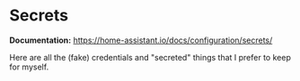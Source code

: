 # Secrets

**Documentation:** <https://home-assistant.io/docs/configuration/secrets/>

Here are all the (fake) credentials and "secreted" things that I prefer to keep for myself.